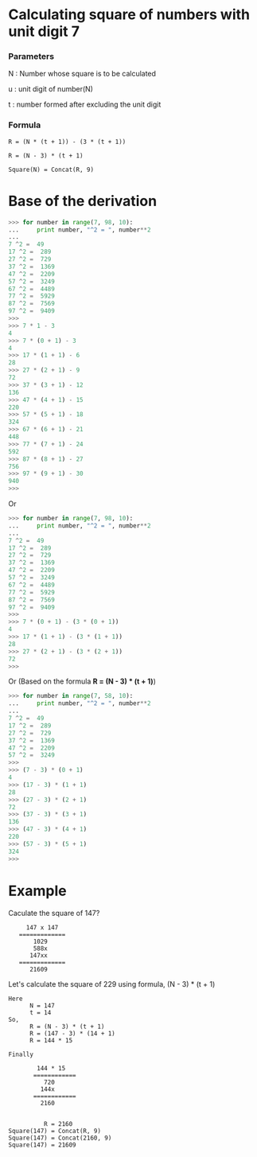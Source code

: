 # Calculating square of numbers with unit digit 7

### Parameters

N : Number whose square is to be calculated

u : unit digit of number(N)

t : number formed after excluding the unit digit

### Formula

```
R = (N * (t + 1)) - (3 * (t + 1))

R = (N - 3) * (t + 1)
```

```
Square(N) = Concat(R, 9)
```

# Base of the derivation

```python
>>> for number in range(7, 98, 10):
...     print number, "^2 = ", number**2
... 
7 ^2 =  49
17 ^2 =  289
27 ^2 =  729
37 ^2 =  1369
47 ^2 =  2209
57 ^2 =  3249
67 ^2 =  4489
77 ^2 =  5929
87 ^2 =  7569
97 ^2 =  9409
>>> 
>>> 7 * 1 - 3
4
>>> 7 * (0 + 1) - 3
4
>>> 17 * (1 + 1) - 6
28
>>> 27 * (2 + 1) - 9
72
>>> 37 * (3 + 1) - 12
136
>>> 47 * (4 + 1) - 15
220
>>> 57 * (5 + 1) - 18
324
>>> 67 * (6 + 1) - 21
448
>>> 77 * (7 + 1) - 24
592
>>> 87 * (8 + 1) - 27
756
>>> 97 * (9 + 1) - 30
940
>>> 
```

Or

```python
>>> for number in range(7, 98, 10):
...     print number, "^2 = ", number**2
... 
7 ^2 =  49
17 ^2 =  289
27 ^2 =  729
37 ^2 =  1369
47 ^2 =  2209
57 ^2 =  3249
67 ^2 =  4489
77 ^2 =  5929
87 ^2 =  7569
97 ^2 =  9409
>>> 
>>> 7 * (0 + 1) - (3 * (0 + 1))
4
>>> 17 * (1 + 1) - (3 * (1 + 1))
28
>>> 27 * (2 + 1) - (3 * (2 + 1))
72
>>> 
```

Or (Based on the formula **R = (N - 3) * (t + 1)**)

```python
>>> for number in range(7, 58, 10):
...     print number, "^2 = ", number**2
... 
7 ^2 =  49
17 ^2 =  289
27 ^2 =  729
37 ^2 =  1369
47 ^2 =  2209
57 ^2 =  3249
>>> 
>>> (7 - 3) * (0 + 1)
4
>>> (17 - 3) * (1 + 1)
28
>>> (27 - 3) * (2 + 1)
72
>>> (37 - 3) * (3 + 1)
136
>>> (47 - 3) * (4 + 1)
220
>>> (57 - 3) * (5 + 1)
324
>>> 
```



# Example

Caculate the square of 147?

```
     147 x 147
   =============
       1029
       588x
      147xx
   =============
      21609
```

Let's calculate the square of 229 using formula, (N - 3) * (t + 1)

```
Here 
      N = 147
      t = 14
So,
      R = (N - 3) * (t + 1)     
      R = (147 - 3) * (14 + 1)
      R = 144 * 15

Finally

        144 * 15
       ============
          720 
         144x
       ============
         2160


          R = 2160
Square(147) = Concat(R, 9)
Square(147) = Concat(2160, 9)
Square(147) = 21609
```